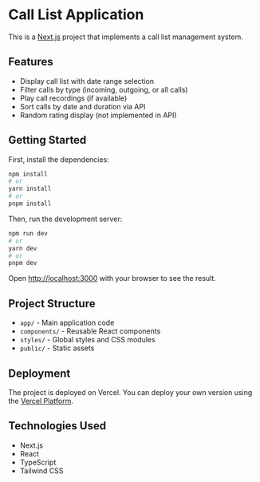 # Call List Application

This is a [Next.js](https://nextjs.org) project that implements a call list management system.

## Features

- Display call list with date range selection
- Filter calls by type (incoming, outgoing, or all calls)
- Play call recordings (if available)
- Sort calls by date and duration via API
- Random rating display (not implemented in API)

## Getting Started

First, install the dependencies:

```bash
npm install
# or
yarn install
# or
pnpm install
```

Then, run the development server:

```bash
npm run dev
# or
yarn dev
# or
pnpm dev
```

Open [http://localhost:3000](http://localhost:3000) with your browser to see the result.

## Project Structure

- `app/` - Main application code
- `components/` - Reusable React components
- `styles/` - Global styles and CSS modules
- `public/` - Static assets

## Deployment

The project is deployed on Vercel. You can deploy your own version using the [Vercel Platform](https://vercel.com/new).

## Technologies Used

- Next.js
- React
- TypeScript
- Tailwind CSS
